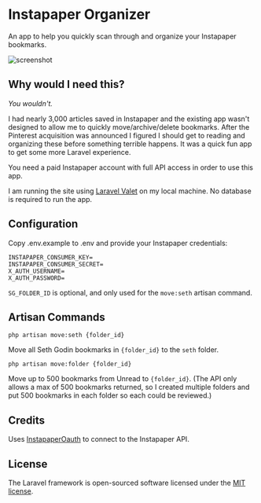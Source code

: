 # Instapaper Organizer

An app to help you quickly scan through and organize your Instapaper bookmarks.

![screenshot](https://cloud.githubusercontent.com/assets/835509/18612124/d93a2d9a-7d1e-11e6-8355-d66dbe09d09e.png)

## Why would I need this?

_You wouldn't._

I had nearly 3,000 articles saved in Instapaper and the existing app wasn't designed to allow me to quickly move/archive/delete bookmarks. After the Pinterest acquisition was announced I figured I should get to reading and organizing these before something terrible happens. It was a quick fun app to get some more Laravel experience.

You need a paid Instapaper account with full API access in order to use this app.

I am running the site using [Laravel Valet](https://laravel.com/docs/5.3/valet) on my local machine. No database is required to run the app.

## Configuration

Copy .env.example to .env and provide your Instapaper credentials:

```
INSTAPAPER_CONSUMER_KEY=
INSTAPAPER_CONSUMER_SECRET=
X_AUTH_USERNAME=
X_AUTH_PASSWORD=
```

`SG_FOLDER_ID` is optional, and only used for the `move:seth` artisan command.

## Artisan Commands

```
php artisan move:seth {folder_id}
```

Move all Seth Godin bookmarks in `{folder_id}` to the `seth` folder.

```
php artisan move:folder {folder_id}
```

Move up to 500 bookmarks from Unread to `{folder_id}`. (The API only allows a max of 500 bookmarks returned, so I created multiple folders and put 500 bookmarks in each folder so each could be reviewed.)

## Credits

Uses [InstapaperOauth](https://github.com/randyhoyt/InstapaperOAuth) to connect to the Instapaper API.

## License

The Laravel framework is open-sourced software licensed under the [MIT license](http://opensource.org/licenses/MIT).
